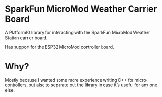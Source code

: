 SparkFun MicroMod Weather Carrier Board
=======================================

A PlatformIO library for interacting with the SparkFun MicroMod Weather Station
carrier board. 

Has support for the ESP32 MicroMod controller board.

# Why?

Mostly because I wanted some more experience writing C++ for micro-controllers,
but also to separate out the library in case it's useful for any one else.

